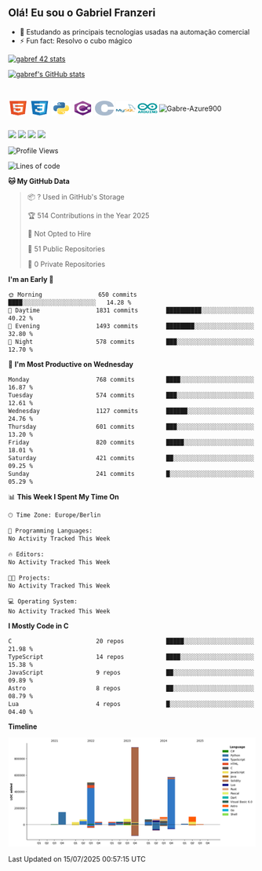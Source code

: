 ## Olá! Eu sou o Gabriel Franzeri

- 🌱 Estudando as principais tecnologias usadas na automação comercial
- ⚡ Fun fact: Resolvo o cubo mágico 

[![gabref 42 stats](https://badge.mediaplus.ma/binary/galves-f)](https://github.com/gabref) <!-- (https://github.com/oakoudad/badge42) -->

[![gabref's GitHub stats](https://github-readme-stats.vercel.app/api?username=gabref&show_icons=true&theme=radical)](https://github.com/gabref) <!-- (https://github.com/anuraghazra/github-readme-stats) -->

<!--
 <div>
  <a href="https://github.com/gabref">
  <img height="150em" src="https://github-readme-stats.vercel.app/api?username=gabref&show_icons=true&theme=dracula&include_all_commits=true&count_private=true"/>
  <img height="150em" src="https://github-readme-stats.vercel.app/api/top-langs/?username=gabref&layout=compact&langs_count=7&theme=dracula"/>
</div>
-->
  
  ##
  
<div style="display: inline_block"><br>
  
  <img align="center" alt="Gabre-HTML" height="30" width="40" src="https://raw.githubusercontent.com/devicons/devicon/master/icons/html5/html5-original.svg">
  <img align="center" alt="Gabre-CSS" height="30" width="40" src="https://raw.githubusercontent.com/devicons/devicon/master/icons/css3/css3-original.svg">
  <img align="center" alt="Gabre-Python" height="30" width="40" src="https://raw.githubusercontent.com/devicons/devicon/master/icons/python/python-original.svg">
  <img align="center" alt="Gabre-Csharp" height="30" width="40" src="https://raw.githubusercontent.com/devicons/devicon/master/icons/csharp/csharp-original.svg">
  <img align="center" alt="Gabre-C" height="30" width="40" src="https://github.com/devicons/devicon/blob/master/icons/c/c-original.svg">
  <img align="center" alt="Gabre-MySql" height="30" width="40" src="https://github.com/devicons/devicon/blob/master/icons/mysql/mysql-original-wordmark.svg">
  <img align="center" alt="Gabre-Arduino" height="30" width="40" src="https://github.com/devicons/devicon/blob/master/icons/arduino/arduino-original-wordmark.svg">
  <img align="center" alt="Gabre-Azure900" height="30" width="40" src="https://user-images.githubusercontent.com/83483325/165398311-1270b3f0-0838-43ab-90e9-d5e3a5a5b984.png">

</div>

##
  
<div> 
  <a href="https://instagram.com/gabre___/" target="_blank"><img src="https://img.shields.io/badge/-Instagram-%23E4405F?style=for-the-badge&logo=instagram&logoColor=white" target="_blank"></a>
  <a href="https://t.me/gabref" target="_blank"><img src="https://img.shields.io/badge/Telegram-2CA5E0?style=for-the-badge&logo=telegram&logoColor=white"></a>
  <a href = "mailto:gabrielfranzer@gmail.com"><img src="https://img.shields.io/badge/-Gmail-%23333?style=for-the-badge&logo=gmail&logoColor=white" target="_blank"></a>
  <a href="https://www.linkedin.com/in/gabriel-franzeri-840196211/" target="_blank"><img src="https://img.shields.io/badge/-LinkedIn-%230077B5?style=for-the-badge&logo=linkedin&logoColor=white" target="_blank"></a> 
</div>

<!--START_SECTION:waka-->
![Profile Views](http://img.shields.io/badge/Profile%20Views-2-blue)

![Lines of code](https://img.shields.io/badge/From%20Hello%20World%20I%27ve%20Written-2.8%20million%20lines%20of%20code-blue)

**🐱 My GitHub Data** 

> 📦 ? Used in GitHub's Storage 
 > 
> 🏆 514 Contributions in the Year 2025
 > 
> 🚫 Not Opted to Hire
 > 
> 📜 51 Public Repositories 
 > 
> 🔑 0 Private Repositories 
 > 
**I'm an Early 🐤** 

```text
🌞 Morning                650 commits         ████░░░░░░░░░░░░░░░░░░░░░   14.28 % 
🌆 Daytime                1831 commits        ██████████░░░░░░░░░░░░░░░   40.22 % 
🌃 Evening                1493 commits        ████████░░░░░░░░░░░░░░░░░   32.80 % 
🌙 Night                  578 commits         ███░░░░░░░░░░░░░░░░░░░░░░   12.70 % 
```
📅 **I'm Most Productive on Wednesday** 

```text
Monday                   768 commits         ████░░░░░░░░░░░░░░░░░░░░░   16.87 % 
Tuesday                  574 commits         ███░░░░░░░░░░░░░░░░░░░░░░   12.61 % 
Wednesday                1127 commits        ██████░░░░░░░░░░░░░░░░░░░   24.76 % 
Thursday                 601 commits         ███░░░░░░░░░░░░░░░░░░░░░░   13.20 % 
Friday                   820 commits         █████░░░░░░░░░░░░░░░░░░░░   18.01 % 
Saturday                 421 commits         ██░░░░░░░░░░░░░░░░░░░░░░░   09.25 % 
Sunday                   241 commits         █░░░░░░░░░░░░░░░░░░░░░░░░   05.29 % 
```


📊 **This Week I Spent My Time On** 

```text
🕑︎ Time Zone: Europe/Berlin

💬 Programming Languages: 
No Activity Tracked This Week

🔥 Editors: 
No Activity Tracked This Week

🐱‍💻 Projects: 
No Activity Tracked This Week

💻 Operating System: 
No Activity Tracked This Week
```

**I Mostly Code in C** 

```text
C                        20 repos            █████░░░░░░░░░░░░░░░░░░░░   21.98 % 
TypeScript               14 repos            ████░░░░░░░░░░░░░░░░░░░░░   15.38 % 
JavaScript               9 repos             ██░░░░░░░░░░░░░░░░░░░░░░░   09.89 % 
Astro                    8 repos             ██░░░░░░░░░░░░░░░░░░░░░░░   08.79 % 
Lua                      4 repos             █░░░░░░░░░░░░░░░░░░░░░░░░   04.40 % 
```



**Timeline**

![Lines of Code chart](https://raw.githubusercontent.com/gabref/gabref/main/assets/bar_graph.png)


 Last Updated on 15/07/2025 00:57:15 UTC
<!--END_SECTION:waka-->
